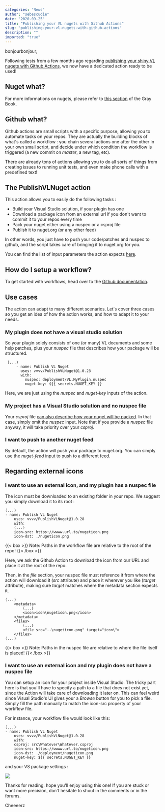 ```yaml
---
categories: "News"
author: "sebescudie"
date: "2020-09-25"
title: "Publishing your VL nugets with Github Actions"
slug: "publishing-your-vl-nugets-with-github-actions"
description: ""
imported: "true"
---
```



bonjourbonjour,

Following tests from a few months ago regarding [publishing your shiny VL nugets with Github Actions](https://discourse.vvvv.org/t/pushing-plugin-to-nuget-gallery-with-github-actions/18442), we now have a dedicated action ready to be used!

##  Nuget what?
For more informations on nugets, please refer to [this section](https://thegraybook.vvvv.org/reference/libraries/creating.html?q=nuget) of the Gray Book.

##  Github what?
Github actions are small scripts with a specific purpose, allowing you to automate tasks on your repos. They are actually the building blocks of what's called a workflow : you chain several actions one after the other in your own small script, and decide under which condition the workflow is triggered (a new commit on *master*, a new tag, etc).

There are already tons of actions allowing you to do all sorts of things from creating issues to running unit tests, and even make phone calls with a predefined text!

##  The PublishVLNuget action
This action allows you to easily do the following tasks :
 
* Build your Visual Studio solution, if your plugin has one
* Download a package icon from an external url if you don't want to commit it to your repos every time
* Pack your nuget either using a  nuspec or a  csproj file
* Publish it to nuget.org (or any other feed)

In other words, you just have to push your code/patches and nuspec to github, and the script takes care of bringing it to nuget.org for you.

You can find the list of input parameters the action expects [here](https://github.com/vvvv/PublishVLNuget#inputs).

##  How do I setup a workflow?
To get started with workflows, head over to the [Github documentation](https://docs.github.com/en/actions/configuring-and-managing-workflows/configuring-a-workflow).

##  Use cases
The action can adapt to many different scenarios. Let's cover three cases so you get an idea of how the action works, and how to adapt it to your needs.

###  My plugin does not have a visual studio solution
So your plugin solely consists of one (or many) VL documents and some help patches, plus your *nuspec* file that describes how your package will be structured.

```
 (...) 
     - name: Publish VL Nuget
       uses: vvvv/PublishVLNuget@1.0.28
       with:
         nuspec: deployment/VL.MyPlugin.nuspec
         nuget-key: ${{ secrets.NUGET_KEY }}
```

Here, we are just using the *nuspec* and *nuget-key* inputs of the action.

###  My project has a Visual Studio solution and no nuspec file
Your *csproj* file [can also describe how your nuget will be packed](https://docs.microsoft.com/en-us/nuget/create-packages/creating-a-package-msbuild#set-properties). In that case, simply omit the  *nuspec* input. Note that if you provide a *nuspec* file anyway, it will take priority over your  *csproj*.

###  I want to push to another nuget feed
By default, the action will push your package to nuget.org. You can simply use the *nuget-feed* input to push to a different feed.

##  Regarding external icons
###  I want to use an external icon, and my plugin has a nuspec file
The icon must be downloaded to an existing folder in your repo. We suggest you simply download it to its root :


```
(...)
- name: Publish VL Nuget
    uses: vvvv/PublishVLNuget@1.0.28
    with:
    (...)
    icon-src: https://wwww.url.to/nugeticon.png
    icon-dst: ./nugeticon.png
```


{{< box >}}
Note:
Paths in the workflow file are relative to the root of the repo!
{{< /box >}}

Here, we ask the Github Action to download the icon from our URL and place it at the root of the repo.

Then, in the *file* section, your nuspec file must reference it from where the action will download it (*src* attribute) and place it wherever you like (*target* attribute), making sure *target* matches where the  metadata section expects it.


```
(...)
    <metadata>
        (...)
        <icon>icon\nugeticon.png</icon>
    </metadata>
    <files>
        (...)
        <file src="..\nugeticon.png" target="icon\">
    </files>
(...)
```

{{< box >}}
Note:
Paths in the nuspec file are relative to where the file itself is placed!
{{< /box >}}

###  I want to use an external icon and my plugin does not have a nuspec file
You can setup an icon for your project inside Visual Studio. The tricky part here is that you'll have to specify a path to a file that does not exist yet, since the Action will take care of downloading it later on. This can feel weird since Visual Studio's UI gives your a *Browse* button for you to pick a file. Simply fill the path manually to match the  icon-src property of your workflow file.

For instance, your workflow file would look like this:


```
(...)
- name: Publish VL Nuget
    uses: vvvv/PublishVLNuget@1.0.28
    with:
    csproj: src\Whatever\Whatever.csproj
    icon-src: https://wwww.url.to/nugeticon.png
    icon-dst: ./deployment/nugeticon.png
    nuget-key: ${{ secrets.NUGET_KEY }}
```


and your VS package settings :

![](vs_icon.png) 

Thanks for reading, hope you'll enjoy using this one! If you are stuck or want more precision, don't hesitate to shout in the comments or in the forums.

Cheeeerz
